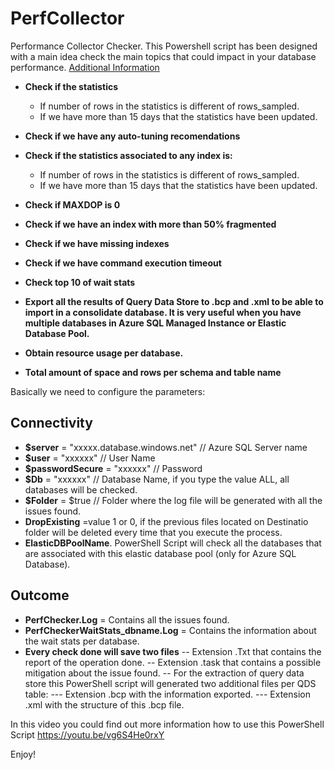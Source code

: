 # PerfCollector
Performance Collector Checker. This Powershell script has been designed with a main idea check the main topics that could impact in your database performance.
[Additional Information](https://techcommunity.microsoft.com/t5/azure-database-support-blog/lesson-learned-195-performance-health-self-check-for-azure-sql/ba-p/3277878)

- **Check if the statistics** 
  + If number of rows in the statistics is different of rows_sampled.
  + If we have more than 15 days that the statistics have been updated.

- **Check if we have any auto-tuning recomendations** 

- **Check if the statistics associated to any index is:** 
  + If number of rows in the statistics is different of rows_sampled.
  + If we have more than 15 days that the statistics have been updated.

- **Check if MAXDOP is 0** 

- **Check if we have an index with more than 50% fragmented** 
- **Check if we have missing indexes** 
- **Check if we have command execution timeout** 
- **Check top 10 of wait stats** 
- **Export all the results of Query Data Store to .bcp and .xml to be able to import in a consolidate database. It is very useful when you have multiple databases in Azure SQL Managed Instance or Elastic Database Pool.**
- **Obtain resource usage per database.**
- **Total amount of space and rows per schema and table name**

Basically we need to configure the parameters:

## Connectivity

- **$server** = "xxxxx.database.windows.net" // Azure SQL Server name
- **$user** = "xxxxxx" // User Name
- **$passwordSecure** = "xxxxxx" // Password
- **$Db** = "xxxxxx"      // Database Name, if you type the value ALL, all databases will be checked.
- **$Folder** = $true     // Folder where the log file will be generated with all the issues found.
- **DropExisting** =value 1 or 0, if the previous files located on Destinatio folder will be deleted every time that you execute the process.
- **ElasticDBPoolName**. PowerShell Script will check all the databases that are associated with this elastic database pool (only for Azure SQL Database).

## Outcome

- **PerfChecker.Log** = Contains all the issues found.
- **PerfCheckerWaitStats_dbname.Log** = Contains the information about the wait stats per database.
- **Every check done will save two files**
-- Extension .Txt that contains the report of the operation done. 
-- Extension .task that contains a possible mitigation about the issue found. 
-- For the extraction of query data store this PowerShell script will generated two additional files per QDS table:
--- Extension .bcp with the information exported.
--- Extension .xml with the structure of this .bcp file.  

In this video you could find out more information how to use this PowerShell Script https://youtu.be/vg6S4He0rxY

Enjoy!
